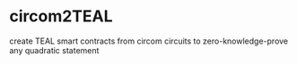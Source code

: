 # circom2TEAL
create TEAL smart contracts from circom circuits to zero-knowledge-prove any quadratic statement
